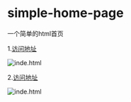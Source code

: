 # simple-home-page
一个简单的html首页

1.[访问地址](http://hajing.github.io/simple-home-page/index.html)

![inde.html](http://7xpy9b.com1.z0.glb.clouddn.com/index1.jpg)

2.[访问地址](http://hajing.github.io/simple-home-page/index_2.html)

![inde.html](http://7xpy9b.com1.z0.glb.clouddn.com/index2.jpg)

